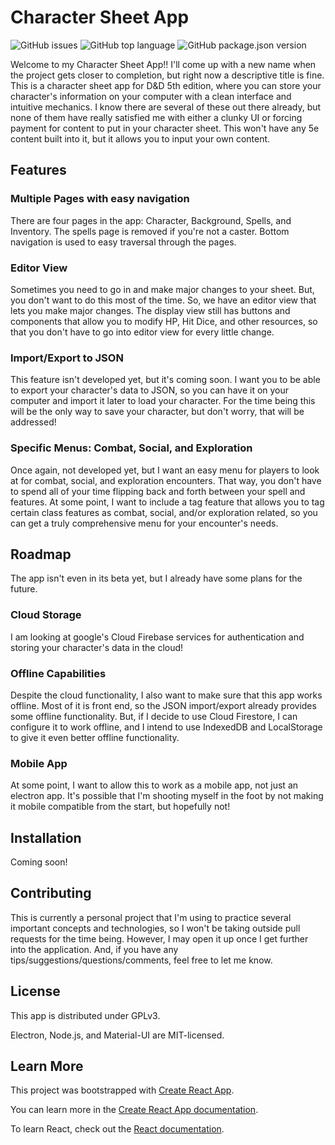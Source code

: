 # Character Sheet App

![GitHub issues](https://img.shields.io/github/issues/dritchie1031/charactersheet?style=plastic)
![GitHub top language](https://img.shields.io/github/languages/top/dritchie1031/charactersheet?style=plastic)
![GitHub package.json version](https://img.shields.io/github/package-json/v/dritchie1031/charactersheet?style=plastic)

Welcome to my Character Sheet App!! I'll come up with a new name when the project gets closer to completion, but right now a descriptive title is fine. This is a character sheet app for D&D 5th edition, where you can store your character's information on your computer with a clean interface and intuitive mechanics. I know there are several of these out there already, but none of them have really satisfied me with either a clunky UI or forcing payment for content to put in your character sheet. This won't have any 5e content built into it, but it allows you to input your own content. 

## Features

### Multiple Pages with easy navigation

There are four pages in the app: Character, Background, Spells, and Inventory. The spells page is removed if you're not a caster. Bottom navigation is used to easy traversal through the pages. 

### Editor View

Sometimes you need to go in and make major changes to your sheet. But, you don't want to do this most of the time. So, we have an editor view that lets you make major changes. The display view still has buttons and components that allow you to modify HP, Hit Dice, and other resources, so that you don't have to go into editor view for every little change.

### Import/Export to JSON

This feature isn't developed yet, but it's coming soon. I want you to be able to export your character's data to JSON, so you can have it on your computer and import it later to load your character. For the time being this will be the only way to save your character, but don't worry, that will be addressed! 

### Specific Menus: Combat, Social, and Exploration

Once again, not developed yet, but I want an easy menu for players to look at for combat, social, and exploration encounters. That way, you don't have to spend all of your time flipping back and forth between your spell and features. At some point, I want to include a tag feature that allows you to tag certain class features as combat, social, and/or exploration related, so you can get a truly comprehensive menu for your encounter's needs.

## Roadmap

The app isn't even in its beta yet, but I already have some plans for the future.

### Cloud Storage

I am looking at google's Cloud Firebase services for authentication and storing your character's data in the cloud! 

### Offline Capabilities

Despite the cloud functionality, I also want to make sure that this app works offline. Most of it is front end, so the JSON import/export already provides some offline functionality. But, if I decide to use Cloud Firestore, I can configure it to work offline, and I intend to use IndexedDB and LocalStorage to give it even better offline functionality.

### Mobile App

At some point, I want to allow this to work as a mobile app, not just an electron app. It's possible that I'm shooting myself in the foot by not making it mobile compatible from the start, but hopefully not!

## Installation

Coming soon!

## Contributing

This is currently a personal project that I'm using to practice several important concepts and technologies, so I won't be taking outside pull requests for the time being. However, I may open it up once I get further into the application. And, if you have any tips/suggestions/questions/comments, feel free to let me know.

## License

This app is distributed under GPLv3. 

Electron, Node.js, and Material-UI are MIT-licensed.

## Learn More

This project was bootstrapped with [Create React App](https://github.com/facebook/create-react-app).

You can learn more in the [Create React App documentation](https://facebook.github.io/create-react-app/docs/getting-started).

To learn React, check out the [React documentation](https://reactjs.org/).